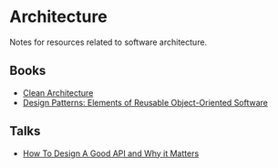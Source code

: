 # Architecture

Notes for resources related to software architecture.

## Books
 * [Clean Architecture](./clean-architecture)
 * [Design Patterns: Elements of Reusable Object-Oriented Software](./design-patterns)

## Talks
 * [How To Design A Good API and Why it Matters](./good-api-design-jb-talk)
